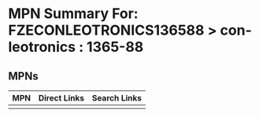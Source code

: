



# MPN Summary For: FZECONLEOTRONICS136588 > con-leotronics : 1365-88

## MPNs
  

|MPN|Direct Links|Search Links|
| :--- | :--- | :--- |
||||
